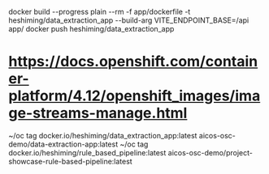 docker build --progress plain --rm -f app/dockerfile -t heshiming/data_extraction_app --build-arg VITE_ENDPOINT_BASE=/api app/
docker push heshiming/data_extraction_app

# https://docs.openshift.com/container-platform/4.12/openshift_images/image-streams-manage.html
~/oc tag docker.io/heshiming/data_extraction_app:latest aicos-osc-demo/data-extraction-app:latest
~/oc tag docker.io/heshiming/rule_based_pipeline:latest aicos-osc-demo/project-showcase-rule-based-pipeline:latest
